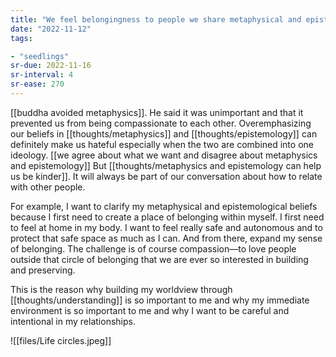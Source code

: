 ```yaml
---
title: "We feel belongingness to people we share metaphysical and epistemological beliefs with"
date: "2022-11-12"
tags:

- "seedlings"
sr-due: 2022-11-16
sr-interval: 4
sr-ease: 270
---
```


[[buddha avoided metaphysics]]. He said it was unimportant and that it prevented us from being compassionate to each other. Overemphasizing our beliefs in [[thoughts/metaphysics]] and [[thoughts/epistemology]] can definitely make us hateful especially when the two are combined into one ideology. [[we agree about what we want and disagree about metaphysics and epistemology]] But [[thoughts/metaphysics and epistemology can help us be kinder]]. It will always be part of our conversation about how to relate with other people.

For example, I want to clarify my metaphysical and epistemological beliefs because I first need to create a place of belonging within myself. I first need to feel at home in my body. I want to feel really safe and autonomous and to protect that safe space as much as I can. And from there, expand my sense of belonging. The challenge is of course compassion—to love people outside that circle of belonging that we are ever so interested in building and preserving.

This is the reason why building my worldview through [[thoughts/understanding]] is so important to me and why my immediate environment is so important to me and why I want to be careful and intentional in my relationships.

![[files/Life circles.jpeg]]
